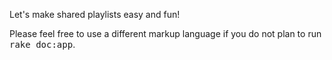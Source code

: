 
Let's make shared playlists easy and fun!



Please feel free to use a different markup language if you do not plan to run
<tt>rake doc:app</tt>.

